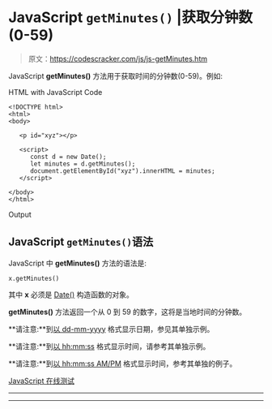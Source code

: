 # JavaScript `getMinutes()` |获取分钟数(0-59)

> 原文：<https://codescracker.com/js/js-getMinutes.htm>

JavaScript **getMinutes()** 方法用于获取时间的分钟数(0-59)。例如:

HTML with JavaScript Code

```
<!DOCTYPE html>
<html>
<body>

   <p id="xyz"></p>

   <script>
      const d = new Date();
      let minutes = d.getMinutes();
      document.getElementById("xyz").innerHTML = minutes;
   </script>

</body>
</html>
```

Output

## JavaScript `getMinutes()`语法

JavaScript 中 **getMinutes()** 方法的语法是:

```
x.getMinutes()
```

其中 **x** 必须是 [Date()](/js/js-date-constructor.htm) 构造函数的对象。

**getMinutes()** 方法返回一个从 0 到 59 的数字，这将是当地时间的分钟数。

**请注意:**到[以 dd-mm-yyyy](/js/js-dates.htm#b) 格式显示日期，参见其单独示例。

**请注意:**到[以 hh:mm:ss](/js/js-dates.htm#c) 格式显示时间，请参考其单独示例。

**请注意:**到[以 hh:mm:ss AM/PM](/js/js-dates.htm#d) 格式显示时间，参考其单独的例子。

[JavaScript 在线测试](/exam/showtest.php?subid=6)

* * *

* * *